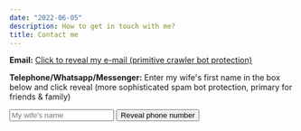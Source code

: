 ```yaml
---
date: "2022-06-05"
description: How to get in touch with me?
title: Contact me
---
```


<p><b>Email:</b> <a id="secret" href="javascript:void(0)" onclick="showSecret()">Click to reveal my e-mail (primitive crawler bot protection)</a></p>

<script>
// My email as As ASCII arr
var theSecret = [
    107, 111, 110, 115, 116, 97, 110, 116, 121, 64, 107
].concat([97, 114, 97, 103, 105, 111, 114, 103, 105, 115, 46, 112, 108])

function bin2String(array) {
  var result = "";
  for (var i = 0; i < array.length; i++) {
    result += String.fromCharCode(array[i]);
  }
  return result;
}
function showSecret(){
    document.getElementById("secret").innerHTML = bin2String(theSecret);
}
</script>


<p><b>Telephone/Whatsapp/Messenger:</b> <span id="phone" href="javascript:void(0)">Enter my wife's first name in the box below and click reveal (more sophisticated spam bot protection, primary for friends & family)</span></p>

<div id="form">
  <input type="password" id="password" placeholder="My wife's name">
  <button onclick="showPhone()">Reveal phone number</button>
</div>

<script>
const encryptedSecret = {
  "iv": [
    21,
    140,
    187,
    116,
    87,
    20,
    80,
    21,
    122,
    146,
    16,
    146
  ],
  "secret": [
    116,
    197,
    181,
    44,
    188,
    76,
    62,
    98,
    26,
    129,
    17,
    137,
    247,
    72,
    217,
    0,
    48,
    172,
    2,
    20,
    13,
    252,
    229,
    244,
    0,
    73,
    38
  ]
};

async function showPhone() {
    // lowercased
    const password = document.getElementById("password").value.toLowerCase();


    const decoder = new TextDecoder();
    const keyMaterial = await crypto.subtle.importKey(
        "raw",
        new TextEncoder().encode(password),
        { name: "PBKDF2" },
        false,
        ["deriveKey"]
    );
    const key = await crypto.subtle.deriveKey(
        {
            name: "PBKDF2",
            salt: new TextEncoder().encode("some_salt"),
            iterations: 100000,
            hash: "SHA-256"
        },
        keyMaterial,
        { name: "AES-GCM", length: 256 },
        false,
        ["decrypt"]
    );
    const iv = new Uint8Array(encryptedSecret.iv);
    const encryptedData = new Uint8Array(encryptedSecret.secret);
    try {
        const decrypted = await crypto.subtle.decrypt(
            { name: "AES-GCM", iv: iv },
            key,
            encryptedData
        );
        const secret = decoder.decode(decrypted);
        document.getElementById("phone").innerHTML = secret;
        // hide the form
        document.getElementById("form").style.display = "none";
    } catch (e) {
        alert("Decryption failed");
    }
}

async function generateEncryptedSecret(secret, password) {
    const encoder = new TextEncoder();
    const data = encoder.encode(secret);
    const keyMaterial = await crypto.subtle.importKey(
        "raw",
        encoder.encode(password),
        { name: "PBKDF2" },
        false,
        ["deriveKey"]
    );
    const key = await crypto.subtle.deriveKey(
        {
            name: "PBKDF2",
            salt: encoder.encode("some_salt"), // Use a proper salt in production
            iterations: 100000,
            hash: "SHA-256"
        },
        keyMaterial,
        { name: "AES-GCM", length: 256 },
        false,
        ["encrypt"]
    );
    const iv = crypto.getRandomValues(new Uint8Array(12));
    const encrypted = await crypto.subtle.encrypt(
        { name: "AES-GCM", iv: iv },
        key,
        data
    );
    return {
        iv: Array.from(iv),
        secret: Array.from(new Uint8Array(encrypted))
    };
}
</script>